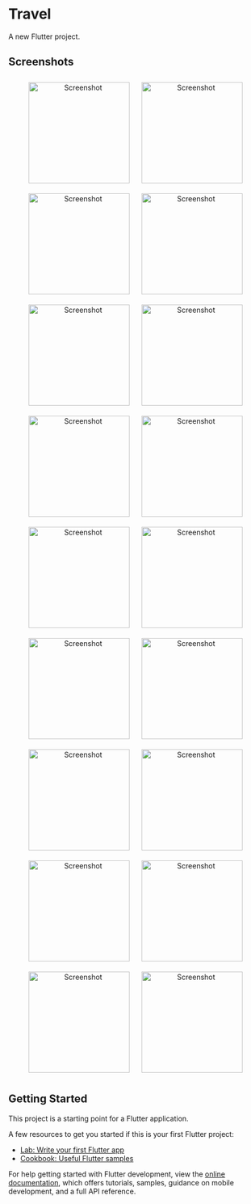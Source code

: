 
# Travel

A new Flutter project.

## Screenshots

<p align="center">
    <img src="https://github.com/AnandhuA/Travel-/assets/72302650/7800c363-d85e-45b7-92b6-1a53d73d6165" alt="Screenshot" width="200" style="margin: 10px;"/>
    <img src="https://github.com/AnandhuA/Travel-/assets/72302650/9cf09cd3-a0fc-4757-8c6e-b1e5e97874ed" alt="Screenshot" width="200" style="margin: 10px;"/>
    <img src="https://github.com/AnandhuA/Travel-/assets/72302650/135cefe5-d458-48a5-96c0-8cb59e0a8026" alt="Screenshot" width="200" style="margin: 10px;"/>
    <img src="https://github.com/AnandhuA/Travel-/assets/72302650/4f1a9344-5265-4f68-8145-ee022de2d220" alt="Screenshot" width="200" style="margin: 10px;"/>
    <img src="https://github.com/AnandhuA/Travel-/assets/72302650/50b9b573-7f0d-41c9-9866-5200f1ff7282" alt="Screenshot" width="200" style="margin: 10px;"/>
    <img src="https://github.com/AnandhuA/Travel-/assets/72302650/048edfd7-caa5-4ac9-aefb-cccfbf25c924" alt="Screenshot" width="200" style="margin: 10px;"/>
    <img src="https://github.com/AnandhuA/Travel-/assets/72302650/5268051b-5a86-4f96-aec9-273e808bdfa9" alt="Screenshot" width="200" style="margin: 10px;"/>
    <img src="https://github.com/AnandhuA/Travel-/assets/72302650/e16750ff-9839-44d2-b536-b428aa538a97" alt="Screenshot" width="200" style="margin: 10px;"/>
    <img src="https://github.com/AnandhuA/Travel-/assets/72302650/989faa5f-df10-4774-bdf8-e65480dbd379" alt="Screenshot" width="200" style="margin: 10px;"/>
    <img src="https://github.com/AnandhuA/Travel-/assets/72302650/b4a17f66-ad6c-407e-aa74-800c6b183dc8" alt="Screenshot" width="200" style="margin: 10px;"/>
    <img src="https://github.com/AnandhuA/Travel-/assets/72302650/41441570-606a-4657-bafc-ff203f363817" alt="Screenshot" width="200" style="margin: 10px;"/>
    <img src="https://github.com/AnandhuA/Travel-/assets/72302650/3d87d74c-9f77-4266-abab-5bc8b854d518" alt="Screenshot" width="200" style="margin: 10px;"/>
    <img src="https://github.com/AnandhuA/Travel-/assets/72302650/dadd61c6-4459-4077-8ac2-b58672cbc027" alt="Screenshot" width="200" style="margin: 10px;"/>
    <img src="https://github.com/AnandhuA/Travel-/assets/72302650/7d70282c-e488-4bdb-b750-3f85e64b1c40" alt="Screenshot" width="200" style="margin: 10px;"/>
    <img src="https://github.com/AnandhuA/Travel-/assets/72302650/b87f65df-aba6-446a-be78-c09cca42cdb6" alt="Screenshot" width="200" style="margin: 10px;"/>
    <img src="https://github.com/AnandhuA/Travel-/assets/72302650/cffa6821-8184-411c-bf78-1a785c4e66a2" alt="Screenshot" width="200" style="margin: 10px;"/>
    <img src="https://github.com/AnandhuA/Travel-/assets/72302650/67811e9c-1e0a-4b91-8181-04052e316851" alt="Screenshot" width="200" style="margin: 10px;"/>

   <img src="https://github.com/AnandhuA/Travel-/assets/72302650/45ac6683-ba1f-4e92-b1aa-c29720d98357" alt="Screenshot" width="200" style="margin: 10px;"/>
 
</p>


## Getting Started

This project is a starting point for a Flutter application.

A few resources to get you started if this is your first Flutter project:

- [Lab: Write your first Flutter app](https://docs.flutter.dev/get-started/codelab)
- [Cookbook: Useful Flutter samples](https://docs.flutter.dev/cookbook)

For help getting started with Flutter development, view the
[online documentation](https://docs.flutter.dev/), which offers tutorials,
samples, guidance on mobile development, and a full API reference.
